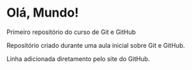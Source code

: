 # Olá, Mundo!
 Primeiro repositório do curso de Git e GitHub

 Repositório criado durante uma aula inicial sobre Git e GitHub.
 
 Linha adicionada diretamento pelo site do GitHub.
